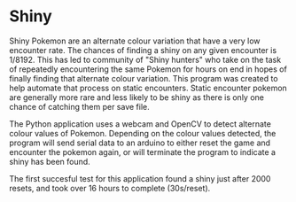 # Shiny
Shiny Pokemon are an alternate colour variation that have a very low encounter rate. The chances of finding a shiny on any given encounter is 1/8192. This has led to community of "Shiny hunters" who take on the task of repeatedly encountering the same Pokemon for hours on end in hopes of finally finding that alternate colour variation. This program was created to help automate that process on static encounters. Static encounter pokemon are generally more rare and less likely to be shiny as there is only one chance of catching them per save file.

The Python application uses a webcam and OpenCV to detect alternate colour values of Pokemon. Depending on the colour values detected, the program will send serial data to an arduino to either reset the game and encounter the pokemon again, or will terminate the program to indicate a shiny has been found.   

The first succesful test for this application found a shiny just after 2000 resets, and took over 16 hours to complete (30s/reset). 

